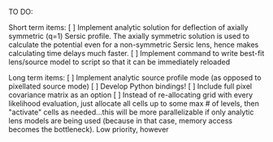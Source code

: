 TO DO: 

Short term items:
[ ] Implement analytic solution for deflection of axially symmetric (q=1) Sersic profile. The axially symmetric solution is used to calculate the potential even for a non-symmetric Sersic lens, hence makes calculating time delays much faster.
[ ] Implement command to write best-fit lens/source model to script so that it can be immediately reloaded

Long term items:
[ ] Implement analytic source profile mode (as opposed to pixellated source mode)
[ ] Develop Python bindings!
[ ] Include full pixel covariance matrix as an option
[ ] Instead of re-allocating grid with every likelihood evaluation, just allocate all cells up to some max # of levels, then "activate" cells as needed...this will be more parallelizable if only analytic lens models are being used (because in that case, memory access becomes the bottleneck). Low priority, however


